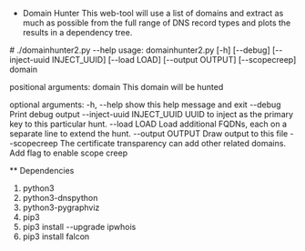 * Domain Hunter
This web-tool will use a list of domains and extract as much as possible from the full range of DNS record types and plots the results in a dependency tree.


\# ./domainhunter2.py --help
usage: domainhunter2.py [-h] [--debug] [--inject-uuid INJECT_UUID]
                        [--load LOAD] [--output OUTPUT] [--scopecreep]
                        domain

positional arguments:
  domain                This domain will be hunted

optional arguments:
  -h, --help            show this help message and exit
  --debug               Print debug output
  --inject-uuid INJECT_UUID
                        UUID to inject as the primary key to this particular
                        hunt.
  --load LOAD           Load additional FQDNs, each on a separate line to
                        extend the hunt.
  --output OUTPUT       Draw output to this file
  --scopecreep          The certificate transparency can add other related
                        domains. Add flag to enable scope creep


** Dependencies
1. python3
2. python3-dnspython
3. python3-pygraphviz
4. pip3
5. pip3 install --upgrade ipwhois
6. pip3 install falcon
